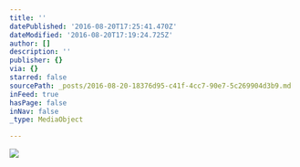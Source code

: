 ```yaml
---
title: ''
datePublished: '2016-08-20T17:25:41.470Z'
dateModified: '2016-08-20T17:19:24.725Z'
author: []
description: ''
publisher: {}
via: {}
starred: false
sourcePath: _posts/2016-08-20-18376d95-c41f-4cc7-90e7-5c269904d3b9.md
inFeed: true
hasPage: false
inNav: false
_type: MediaObject

---
```

![](https://the-grid-user-content.s3-us-west-2.amazonaws.com/97241b09-6595-4614-9925-def7164f308f.jpg)